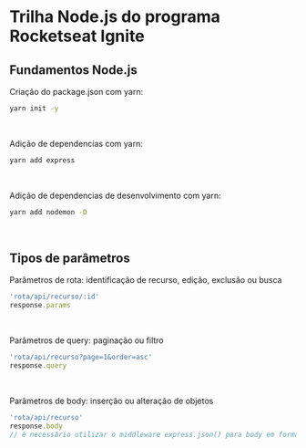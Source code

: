 # Trilha Node.js do programa Rocketseat Ignite
## Fundamentos Node.js

Criação do package.json com yarn:
```bash
yarn init -y
```
<br>

Adição de dependencias com yarn:
```bash
yarn add express
```
<br>

Adição de dependencias de desenvolvimento com yarn:
```bash
yarn add nodemon -D
```
<br>

## Tipos de parâmetros
Parâmetros de rota: identificação de recurso, edição, exclusão ou busca
```js
'rota/api/recurso/:id'
response.params
``` 
<br>

Parâmetros de query: paginação ou filtro
```js
'rota/api/recurso?page=1&order=asc'
response.query
``` 
<br>

Parâmetros de body: inserção ou alteração de objetos
```js
'rota/api/recurso'
response.body
// é necessário utilizar o middleware express.json() para body em formato json
``` 
<br>
